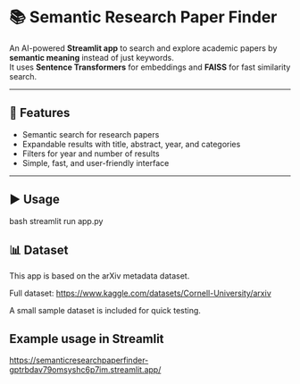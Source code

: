 # 📚 Semantic Research Paper Finder

An AI-powered **Streamlit app** to search and explore academic papers by **semantic meaning** instead of just keywords.  
It uses **Sentence Transformers** for embeddings and **FAISS** for fast similarity search.

---

## 🚀 Features
- Semantic search for research papers  
- Expandable results with title, abstract, year, and categories  
- Filters for year and number of results  
- Simple, fast, and user-friendly interface  

---

## ▶️ Usage
bash
streamlit run app.py

## 📊 Dataset

This app is based on the arXiv metadata dataset.

Full dataset: https://www.kaggle.com/datasets/Cornell-University/arxiv

A small sample dataset is included for quick testing.

## Example usage in Streamlit 

https://semanticresearchpaperfinder-gptrbdav79omsyshc6p7im.streamlit.app/
